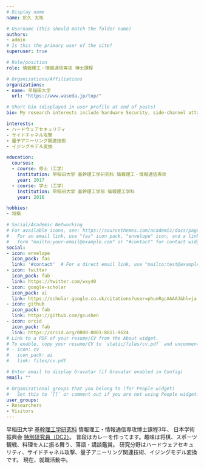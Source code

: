```yaml
---
# Display name
name: 於久 太祐

# Username (this should match the folder name)
authors:
- admin
# Is this the primary user of the site?
superuser: true

# Role/position
role: 情報理工・情報通信専攻 博士課程

# Organizations/Affiliations
organizations:
- name: 早稲田大学
  url: "https://www.waseda.jp/top/"

# Short bio (displayed in user profile at end of posts)
bio: My research interests include hardware Security, side-channel attack, quantum annealing, and Ising model transformation.

interests:
- ハードウェアセキュリティ
- サイドチャネル攻撃
- 量子アニーリング関連技術
- イジングモデル変換

education:
  courses:
  - course: 修士（工学）
    institution: 早稲田大学 基幹理工学研究科 情報理工・情報通信専攻
    year: 2017
  - course: 学士（工学）
    institution: 早稲田大学 基幹理工学部 情報理工学科
    year: 2016

hobbies:
- 将棋

# Social/Academic Networking
# For available icons, see: https://sourcethemes.com/academic/docs/page-builder/#icons
#   For an email link, use "fas" icon pack, "envelope" icon, and a link in the
#   form "mailto:your-email@example.com" or "#contact" for contact widget.
social:
- icon: envelope
  icon_pack: fas
  link: '#contact'  # For a direct email link, use "mailto:test@example.org".
- icon: twitter
  icon_pack: fab
  link: https://twitter.com/wxy40
- icon: google-scholar
  icon_pack: ai
  link: https://scholar.google.co.uk/citations?user=phunRgcAAAAJ&hl=ja
- icon: github
  icon_pack: fab
  link: https://github.com/gcushen
- icon: orcid
  icon_pack: fab
  link: https://orcid.org/0000-0001-8611-9624
# Link to a PDF of your resume/CV from the About widget.
# To enable, copy your resume/CV to `static/files/cv.pdf` and uncomment the lines below.
# - icon: cv
#   icon_pack: ai
#   link: files/cv.pdf

# Enter email to display Gravatar (if Gravatar enabled in Config)
email: ""

# Organizational groups that you belong to (for People widget)
#   Set this to `[]` or comment out if you are not using People widget.
user_groups:
- Researchers
- Visitors
---
```


早稲田大学 [基幹理工学研究科](https://www.fse.sci.waseda.ac.jp/)
情報理工・情報通信専攻博士課程3年、
日本学術振興会 [特別研究員（DC2）](https://www.jsps.go.jp/j-pd/pd_saiyoichiran.html)。
普段はカレーを作ってます。趣味は将棋、スポーツ観戦、料理を人に振る舞う、落語・講談鑑賞。
研究分野はハードウェアセキュリティ、サイドチャネル攻撃、量子アニーリング関連技術、イジングモデル変換です。
現在、就職活動中。
